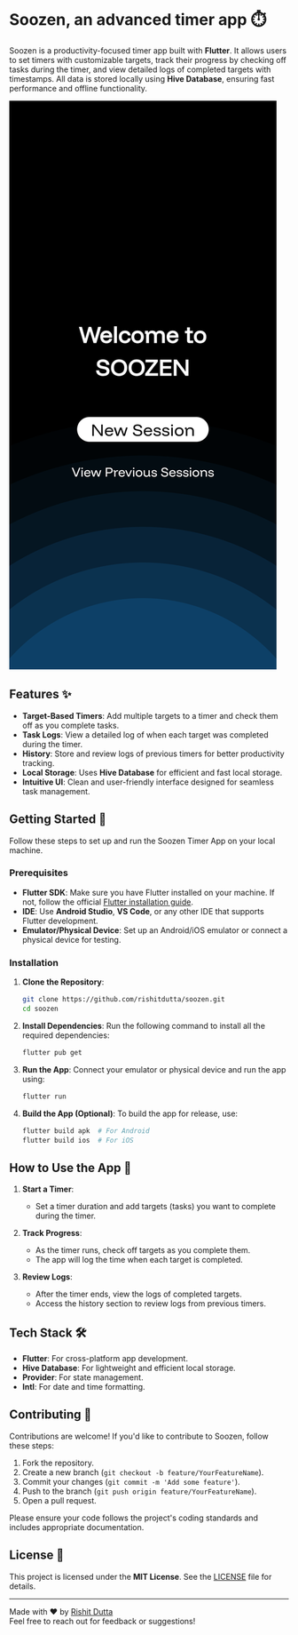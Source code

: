 # Soozen, an advanced timer app ⏱️

Soozen is a productivity-focused timer app built with **Flutter**. It allows users to set timers with customizable targets, track their progress by checking off tasks during the timer, and view detailed logs of completed targets with timestamps. All data is stored locally using **Hive Database**, ensuring fast performance and offline functionality.

![Soozen App Screenshot](https://raw.githubusercontent.com/rishitdutta/soozen/main/app_screenshot/screenshot.png) <!-- Add a screenshot of your app here -->

## Features ✨

- **Target-Based Timers**: Add multiple targets to a timer and check them off as you complete tasks.
- **Task Logs**: View a detailed log of when each target was completed during the timer.
- **History**: Store and review logs of previous timers for better productivity tracking.
- **Local Storage**: Uses **Hive Database** for efficient and fast local storage.
- **Intuitive UI**: Clean and user-friendly interface designed for seamless task management.

## Getting Started 🚀

Follow these steps to set up and run the Soozen Timer App on your local machine.

### Prerequisites

- **Flutter SDK**: Make sure you have Flutter installed on your machine. If not, follow the official [Flutter installation guide](https://flutter.dev/docs/get-started/install).
- **IDE**: Use **Android Studio**, **VS Code**, or any other IDE that supports Flutter development.
- **Emulator/Physical Device**: Set up an Android/iOS emulator or connect a physical device for testing.

### Installation

1. **Clone the Repository**:
   ```bash
   git clone https://github.com/rishitdutta/soozen.git
   cd soozen
   ```

2. **Install Dependencies**:
   Run the following command to install all the required dependencies:
   ```bash
   flutter pub get
   ```

3. **Run the App**:
   Connect your emulator or physical device and run the app using:
   ```bash
   flutter run
   ```

4. **Build the App (Optional)**:
   To build the app for release, use:
   ```bash
   flutter build apk  # For Android
   flutter build ios  # For iOS
   ```

## How to Use the App 📱

1. **Start a Timer**:
   - Set a timer duration and add targets (tasks) you want to complete during the timer.
   
2. **Track Progress**:
   - As the timer runs, check off targets as you complete them.
   - The app will log the time when each target is completed.

3. **Review Logs**:
   - After the timer ends, view the logs of completed targets.
   - Access the history section to review logs from previous timers.

## Tech Stack 🛠️

- **Flutter**: For cross-platform app development.
- **Hive Database**: For lightweight and efficient local storage.
- **Provider**: For state management.
- **Intl**: For date and time formatting.

## Contributing 🤝

Contributions are welcome! If you'd like to contribute to Soozen, follow these steps:

1. Fork the repository.
2. Create a new branch (`git checkout -b feature/YourFeatureName`).
3. Commit your changes (`git commit -m 'Add some feature'`).
4. Push to the branch (`git push origin feature/YourFeatureName`).
5. Open a pull request.

Please ensure your code follows the project's coding standards and includes appropriate documentation.

## License 📄

This project is licensed under the **MIT License**. See the [LICENSE](LICENSE) file for details.

---

Made with ❤️ by [Rishit Dutta](https://github.com/rishitdutta)  
Feel free to reach out for feedback or suggestions!
